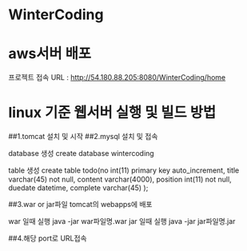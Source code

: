 # WinterCoding

# aws서버 배포
프로젝트 접속 URL : http://54.180.88.205:8080/WinterCoding/home


# linux 기준 웹서버 실행 및 빌드 방법
>
##1.tomcat 설치 및 시작
##2.mysql 설치 및 접속
>>
database 생성
create database wintercoding

table 생성 
create table todo(no int(11) primary key auto_increment, title varchar(45) not null, content varchar(4000), position int(11) not null, duedate datetime, complete varchar(45) );
 
##3.war or jar파일 tomcat의 webapps에 배포

 war 일때 실행 java -jar war파일명.war 
 jar 일때 실행 java -jar jar파일명.jar

##4.해당 port로 URL접속 
